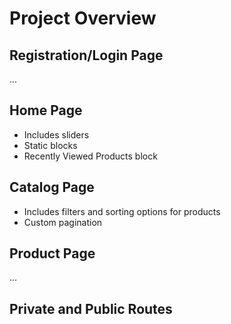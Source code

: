 # Project Overview

## Registration/Login Page

...

## Home Page

- Includes sliders
- Static blocks
- Recently Viewed Products block

## Catalog Page

- Includes filters and sorting options for products
- Custom pagination

## Product Page

...

## Private and Public Routes
